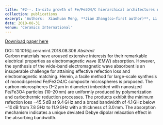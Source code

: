 ```yaml
---
title: "#2--. In-situ growth of Fe/Fe3O4/C hierarchical architectures with wide-band electromagnetic wave absorption"
collection: publications
excerpt: 'Authors:	Xiaohuan Meng, **Jian Zhang(co-first author)**, Li Xiong, Tao Zhang, Hu Zhao, Bo Zhong, Long Xia, Xiaoxiao Huang, Guangwu Wen'
date: 2018-08-31
venue: 'Ceramics International'
---
```


[Download paper here](https://doi.org/10.1016/j.ceramint.2018.08.306)

DOI: 10.1016/j.ceramint.2018.08.306
*Abstract*     
Carbon materials have aroused extensive interests for their remarkable electrical properties as electromagnetic wave (EMW) absorption. However, the synthesis of the wide-band electromagnetic wave absorbent is an insuperable challenge for attaining effective refection loss and electromagnetic matching. Herein, a facile method for large-scale synthesis of monodispersed Fe/Fe3O4/C composite microspheres is proposed. The carbon microspheres (1–2 µm in diameter) imbedded with nanosized Fe/Fe3O4 particles (10–20 nm) are uniformly produced by polymerization and carbothermic reduction processes. The products exhibit the minimum refection loss −45.5 dB at 9.4 GHz and a broad bandwidth of 4.1 GHz below −10 dB from 7.8 GHz to 11.9 GHz with a thickness of 3.0 mm. The absorption mechanism indicates a unique deviated Debye dipolar relaxation effect in the absorbing bandwidth.
